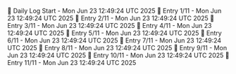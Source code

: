 📅 Daily Log Start - Mon Jun 23 12:49:24 UTC 2025
📌 Entry 1/11 - Mon Jun 23 12:49:24 UTC 2025
📌 Entry 2/11 - Mon Jun 23 12:49:24 UTC 2025
📌 Entry 3/11 - Mon Jun 23 12:49:24 UTC 2025
📌 Entry 4/11 - Mon Jun 23 12:49:24 UTC 2025
📌 Entry 5/11 - Mon Jun 23 12:49:24 UTC 2025
📌 Entry 6/11 - Mon Jun 23 12:49:24 UTC 2025
📌 Entry 7/11 - Mon Jun 23 12:49:24 UTC 2025
📌 Entry 8/11 - Mon Jun 23 12:49:24 UTC 2025
📌 Entry 9/11 - Mon Jun 23 12:49:24 UTC 2025
📌 Entry 10/11 - Mon Jun 23 12:49:24 UTC 2025
📌 Entry 11/11 - Mon Jun 23 12:49:24 UTC 2025
